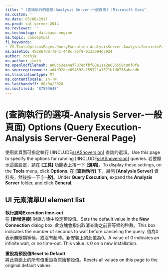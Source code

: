 ```yaml
---
title: " (查詢執行的選項-Analysis Server-一般頁面) |Microsoft Docs"
ms.custom: ''
ms.date: 03/06/2017
ms.prod: sql-server-2014
ms.reviewer: ''
ms.technology: database-engine
ms.topic: conceptual
f1_keywords:
- VS.ToolsOptionsPages.QueryExecution.AnalysisServer.AnalysisServicesExecutionGeneral
ms.assetid: 456867d0-724c-449c-abf9-013a694d7924
author: rothja
ms.author: jroth
ms.openlocfilehash: a00c63ea4af707ebfbf88e11a2e856559c00f0fe
ms.sourcegitcommit: ad4d92dce894592a259721a1571b1d8736abacdb
ms.translationtype: MT
ms.contentlocale: zh-TW
ms.lasthandoff: 08/04/2020
ms.locfileid: "87599648"
---
```

# <a name="options-query-execution-analysis-server-general-page"></a><span data-ttu-id="3e3a3-102"> (查詢執行的選項-Analysis Server-一般頁面) </span><span class="sxs-lookup"><span data-stu-id="3e3a3-102">Options (Query Execution-Analysis Server-General Page)</span></span>
  <span data-ttu-id="3e3a3-103">使用此頁面可指定執行 [!INCLUDE[ssASnoversion](../includes/ssasnoversion-md.md)] 查詢的選項。</span><span class="sxs-lookup"><span data-stu-id="3e3a3-103">Use this page to specify the options for running [!INCLUDE[ssASnoversion](../includes/ssasnoversion-md.md)] queries.</span></span> <span data-ttu-id="3e3a3-104">若要顯示這些設定，請在 **[工具]** 功能表上按一下 **[選項]**。</span><span class="sxs-lookup"><span data-stu-id="3e3a3-104">To display these settings, on the **Tools** menu, click **Options**.</span></span> <span data-ttu-id="3e3a3-105">在 **[查詢執行]** 下，展開 **[Analysis Server]** 資料夾，然後按一下 **[一般]**。</span><span class="sxs-lookup"><span data-stu-id="3e3a3-105">Under **Query Execution,** expand the **Analysis Server** folder, and click **General**.</span></span>  
  
## <a name="ui-element-list"></a><span data-ttu-id="3e3a3-106">UI 元素清單</span><span class="sxs-lookup"><span data-stu-id="3e3a3-106">UI element list</span></span>  
 <span data-ttu-id="3e3a3-107">**執行逾時**</span><span class="sxs-lookup"><span data-stu-id="3e3a3-107">**Execution time-out**</span></span>  
 <span data-ttu-id="3e3a3-108">在 **[新增連接]** 對話方塊中設定預設值。</span><span class="sxs-lookup"><span data-stu-id="3e3a3-108">Sets the default value in the **New Connection** dialog box.</span></span> <span data-ttu-id="3e3a3-109">此方塊會指出取消查詢之前要等候的秒數。</span><span class="sxs-lookup"><span data-stu-id="3e3a3-109">This box indicates the number of seconds to wait before canceling the query.</span></span> <span data-ttu-id="3e3a3-110">值為0表示無限期等候，或沒有超時。新安裝上的此值為0。</span><span class="sxs-lookup"><span data-stu-id="3e3a3-110">A value of 0 indicates an infinite wait, or no time-out. This value is 0 on a new installation.</span></span>  
  
 <span data-ttu-id="3e3a3-111">**重設為預設值**</span><span class="sxs-lookup"><span data-stu-id="3e3a3-111">**Reset to Default**</span></span>  
 <span data-ttu-id="3e3a3-112">將此頁面上的所有值重設為原始預設值。</span><span class="sxs-lookup"><span data-stu-id="3e3a3-112">Resets all values on this page to the original default values.</span></span>  
  
  
